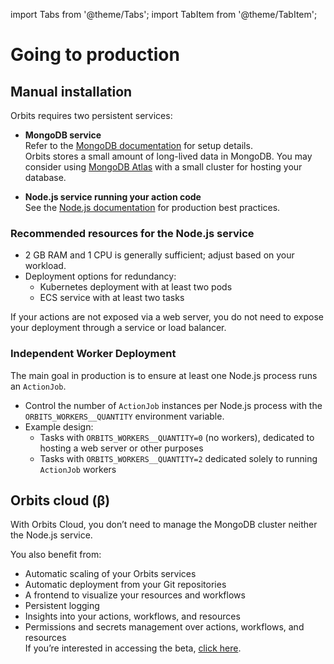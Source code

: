 import Tabs from '@theme/Tabs';
import TabItem from '@theme/TabItem';


# Going to production

## Manual installation

Orbits requires two persistent services:

- **MongoDB service**  
  Refer to the [MongoDB documentation](https://www.mongodb.com/docs/manual/self-managed-deployments/) for setup details.  
  Orbits stores a small amount of long-lived data in MongoDB. You may consider using [MongoDB Atlas](https://www.mongodb.com/products/platform/atlas-database) with a small cluster for hosting your database.

- **Node.js service running your action code**  
  See the [Node.js documentation](https://nodejs.org/en/learn/getting-started/nodejs-the-difference-between-development-and-production) for production best practices.

### Recommended resources for the Node.js service

- 2 GB RAM and 1 CPU is generally sufficient; adjust based on your workload.  
- Deployment options for redundancy:  
  - Kubernetes deployment with at least two pods  
  - ECS service with at least two tasks  

If your actions are not exposed via a web server, you do not need to expose your deployment through a service or load balancer.

### Independent Worker Deployment

The main goal in production is to ensure at least one Node.js process runs an `ActionJob`.

- Control the number of `ActionJob` instances per Node.js process with the `ORBITS_WORKERS__QUANTITY` environment variable.
- Example design:  
  - Tasks with `ORBITS_WORKERS__QUANTITY=0` (no workers), dedicated to hosting a web server or other purposes 
  - Tasks with `ORBITS_WORKERS__QUANTITY=2` dedicated solely to running `ActionJob` workers

## Orbits cloud (β)

With Orbits Cloud, you don’t need to manage the MongoDB cluster neither the Node.js service.

You also benefit from:  
- Automatic scaling of your Orbits services  
- Automatic deployment from your Git repositories  
- A frontend to visualize your resources and workflows  
- Persistent logging  
- Insights into your actions, workflows, and resources  
- Permissions and secrets management over actions, workflows, and resources  
If you’re interested in accessing the beta, [click here](https://form.typeform.com/to/nuQSZn2y).
